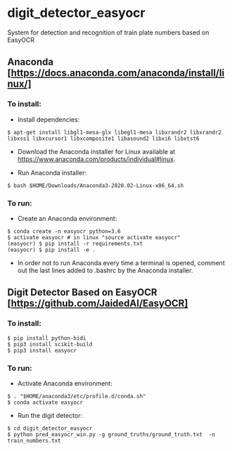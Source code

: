 # digit_detector_easyocr

System for detection and recognition of train plate numbers based on EasyOCR




## Anaconda [https://docs.anaconda.com/anaconda/install/linux/]

### To install:

* Install dependencies:

```
$ apt-get install libgl1-mesa-glx libegl1-mesa libxrandr2 libxrandr2 libxss1 libxcursor1 libxcomposite1 libasound2 libxi6 libxtst6
```

* Download the Anaconda installer for Linux available at https://www.anaconda.com/products/individual#linux.

* Run Anaconda installer:

```
$ bash $HOME/Downloads/Anaconda3-2020.02-Linux-x86_64.sh
```

### To run:

* Create an Anaconda environment: 

```
$ conda create -n easyocr python=3.6
$ activate easyocr # in linux "source activate easyocr"
(easyocr) $ pip install -r requirements.txt
(easyocr) $ pip install -e .
```

* In order not to run Anaconda every time a terminal is opened, comment out the last lines added to .bashrc by the Anaconda installer.




## Digit Detector Based on EasyOCR [https://github.com/JaidedAI/EasyOCR]

### To install:

```
$ pip install python-bidi
$ pip3 install scikit-build
$ pip3 install easyocr
```

### To run:

* Activate Anaconda environment:

```
$ . "$HOME/anaconda3/etc/profile.d/conda.sh"
$ conda activate easyocr
```

* Run the digit detector:

```
$ cd digit_detector_easyocr
$ python pred_easyocr_win.py -g ground_truths/ground_truth.txt  -n train_numbers.txt
```




